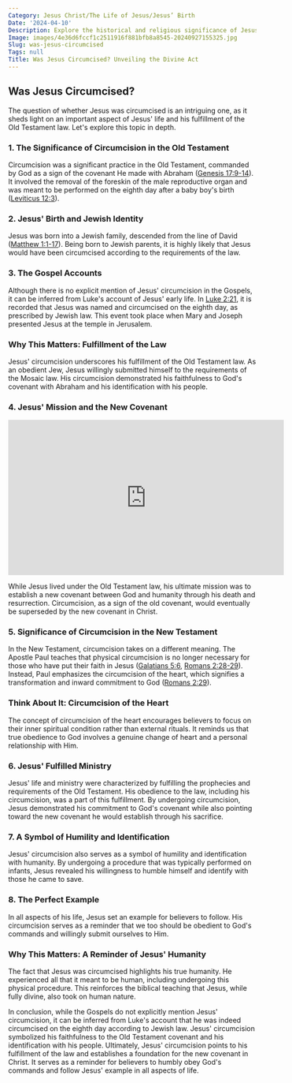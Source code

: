 ```yaml
---
Category: Jesus Christ/The Life of Jesus/Jesus’ Birth
Date: '2024-04-10'
Description: Explore the historical and religious significance of Jesus' circumcision in this article, shedding light on this lesser-known aspect of his life.
Image: images/4e36d6fccf1c2511916f881bfb8a8545-20240927155325.jpg
Slug: was-jesus-circumcised
Tags: null
Title: Was Jesus Circumcised? Unveiling the Divine Act
---
```


## Was Jesus Circumcised?

The question of whether Jesus was circumcised is an intriguing one, as it sheds light on an important aspect of Jesus' life and his fulfillment of the Old Testament law. Let's explore this topic in depth.

### 1. The Significance of Circumcision in the Old Testament

Circumcision was a significant practice in the Old Testament, commanded by God as a sign of the covenant He made with Abraham ([Genesis 17:9-14](https://www.bibleref.com/Genesis/17/Genesis-17-9.html)). It involved the removal of the foreskin of the male reproductive organ and was meant to be performed on the eighth day after a baby boy's birth ([Leviticus 12:3](https://www.bibleref.com/Leviticus/12/Leviticus-12-3.html)).

### 2. Jesus' Birth and Jewish Identity

Jesus was born into a Jewish family, descended from the line of David ([Matthew 1:1-17](https://www.bibleref.com/Matthew/1/Matthew-1-1.html)). Being born to Jewish parents, it is highly likely that Jesus would have been circumcised according to the requirements of the law.

### 3. The Gospel Accounts

Although there is no explicit mention of Jesus' circumcision in the Gospels, it can be inferred from Luke's account of Jesus' early life. In [Luke 2:21](https://www.bibleref.com/Luke/2/Luke-2-21.html), it is recorded that Jesus was named and circumcised on the eighth day, as prescribed by Jewish law. This event took place when Mary and Joseph presented Jesus at the temple in Jerusalem.

### Why This Matters: Fulfillment of the Law

Jesus' circumcision underscores his fulfillment of the Old Testament law. As an obedient Jew, Jesus willingly submitted himself to the requirements of the Mosaic law. His circumcision demonstrated his faithfulness to God's covenant with Abraham and his identification with his people.

### 4. Jesus' Mission and the New Covenant


<iframe width="560" height="315" src="https://www.youtube.com/embed/dsyB2tzes1I" frameborder="0" allow="autoplay; encrypted-media" allowfullscreen></iframe>


While Jesus lived under the Old Testament law, his ultimate mission was to establish a new covenant between God and humanity through his death and resurrection. Circumcision, as a sign of the old covenant, would eventually be superseded by the new covenant in Christ.

### 5. Significance of Circumcision in the New Testament

In the New Testament, circumcision takes on a different meaning. The Apostle Paul teaches that physical circumcision is no longer necessary for those who have put their faith in Jesus ([Galatians 5:6](https://www.bibleref.com/Galatians/5/Galatians-5-6.html), [Romans 2:28-29](https://www.bibleref.com/Romans/2/Romans-2-28.html)). Instead, Paul emphasizes the circumcision of the heart, which signifies a transformation and inward commitment to God ([Romans 2:29](https://www.bibleref.com/Romans/2/Romans-2-29.html)).

### Think About It: Circumcision of the Heart

The concept of circumcision of the heart encourages believers to focus on their inner spiritual condition rather than external rituals. It reminds us that true obedience to God involves a genuine change of heart and a personal relationship with Him.

### 6. Jesus' Fulfilled Ministry

Jesus' life and ministry were characterized by fulfilling the prophecies and requirements of the Old Testament. His obedience to the law, including his circumcision, was a part of this fulfillment. By undergoing circumcision, Jesus demonstrated his commitment to God's covenant while also pointing toward the new covenant he would establish through his sacrifice.

### 7. A Symbol of Humility and Identification

Jesus' circumcision also serves as a symbol of humility and identification with humanity. By undergoing a procedure that was typically performed on infants, Jesus revealed his willingness to humble himself and identify with those he came to save.

### 8. The Perfect Example

In all aspects of his life, Jesus set an example for believers to follow. His circumcision serves as a reminder that we too should be obedient to God's commands and willingly submit ourselves to Him.

### Why This Matters: A Reminder of Jesus' Humanity

The fact that Jesus was circumcised highlights his true humanity. He experienced all that it meant to be human, including undergoing this physical procedure. This reinforces the biblical teaching that Jesus, while fully divine, also took on human nature.

In conclusion, while the Gospels do not explicitly mention Jesus' circumcision, it can be inferred from Luke's account that he was indeed circumcised on the eighth day according to Jewish law. Jesus' circumcision symbolized his faithfulness to the Old Testament covenant and his identification with his people. Ultimately, Jesus' circumcision points to his fulfillment of the law and establishes a foundation for the new covenant in Christ. It serves as a reminder for believers to humbly obey God's commands and follow Jesus' example in all aspects of life.